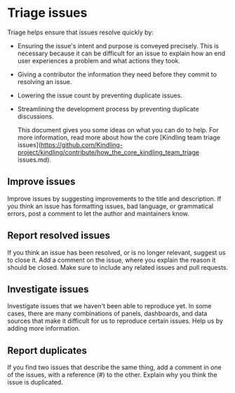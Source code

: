 # **Triage issues**

Triage helps ensure that issues resolve quickly by:

+ Ensuring the issue's intent and purpose is conveyed precisely. This is necessary because it can be difficult for an issue to explain how an end user experiences a problem and what actions they took.

+ Giving a contributor the information they need before they commit to resolving an issue.

+ Lowering the issue count by preventing duplicate issues.

+ Streamlining the development process by preventing duplicate discussions.

  This document gives you some ideas on what you can do to help. For more information, read more about how the core [Kindling team triage issues](https://github.com/Kindling-project/kindling/contribute/how_the_core_kindling_team_triage issues.md).

## **Improve issues**
Improve issues by suggesting improvements to the title and description. If you think an issue has formatting issues, bad language, or grammatical errors, post a comment to let the author and maintainers know.
## **Report resolved issues**
If you think an issue has been resolved, or is no longer relevant, suggest us to close it. Add a comment on the issue, where you explain the reason it should be closed. Make sure to include any related issues and pull requests.
## **Investigate issues**
Investigate issues that we haven't been able to reproduce yet. In some cases, there are many combinations of panels, dashboards, and data sources that make it difficult for us to reproduce certain issues. Help us by adding more information.


## **Report duplicates**
If you find two issues that describe the same thing, add a comment in one of the issues, with a reference (#<issue number>) to the other. Explain why you think the issue is duplicated.
​

